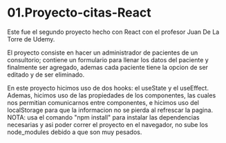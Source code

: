 # 01.Proyecto-citas-React
Este fue el segundo proyecto hecho con React con el profesor Juan De La Torre de Udemy.

El proyecto consiste en hacer un administrador de pacientes de un consultorio; contiene un formulario para llenar los datos del paciente y finalmente ser agregado, ademas cada paciente tiene la opcion de ser editado y de ser eliminado.

En este proyecto hicimos uso de dos hooks: el useState y el useEffect. Ademas, hicimos uso de las propiedades de los componentes, las cuales nos permitian comunicarnos entre componentes, e hicimos uso del localStorage para que la informacion no se pierda al refrescar la pagina. NOTA: usa el comando "npm install" para instalar las dependencias necesarias y asi poder correr el proyecto en el navegador, no sube los node_modules debido a que son muy pesados.
